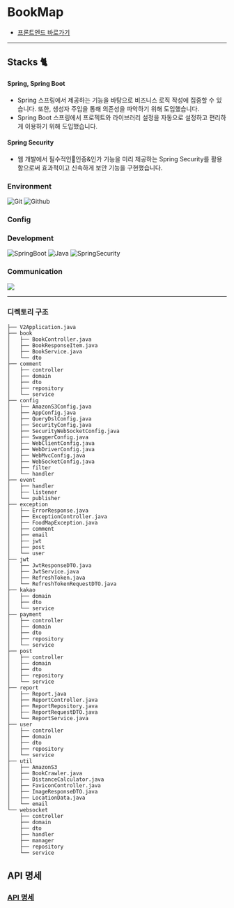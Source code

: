 # BookMap

- [프론트엔드 바로가기](https://github.com/hyukjunkim1116/Bookmap-Front-Vue3)

---

## Stacks 🐈

#### Spring, Spring Boot

- Spring
  스프링에서 제공하는 기능을 바탕으로 비즈니스 로직 작성에 집중할 수 있습니다. 또한, 생성자 주입을 통해 의존성을 파악하기 위해 도입했습니다.
- Spring Boot
  스프링에서 프로젝트와 라이브러리 설정을 자동으로 설정하고 편리하게 이용하기 위해 도입했습니다.

#### Spring Security

- 웹 개발에서 필수적인인증&인가 기능을 미리 제공하는 Spring Security를 활용함으로써 효과적이고 신속하게 보안 기능을 구현했습니다.

### Environment
![Git](https://img.shields.io/badge/Git-F05032?style=for-the-badge&logo=Git&logoColor=white)
![Github](https://img.shields.io/badge/GitHub-181717?style=for-the-badge&logo=GitHub&logoColor=white)

### Config

### Development
![SpringBoot](https://img.shields.io/badge/SpringBoot-6DB33F?style=for-the-badge&logo=Spring&logoColor=white)
![Java](https://img.shields.io/badge/Java-ED8B00?style=for-the-badge&logo=openjdk&logoColor=white)
![SpringSecurity](https://img.shields.io/badge/Spring%20Security-6DB33F?style=for-the-badge&logo=springsecurity&logoColor=white)

### Communication
<img src="https://img.shields.io/badge/Notion-000000?style=for-the-badge&logo=Notion&logoColor=white">

---

### 디렉토리 구조

```
├── V2Application.java
├── book
│   ├── BookController.java
│   ├── BookResponseItem.java
│   ├── BookService.java
│   └── dto
├── comment
│   ├── controller
│   ├── domain
│   ├── dto
│   ├── repository
│   └── service
├── config
│   ├── AmazonS3Config.java
│   ├── AppConfig.java
│   ├── QueryDslConfig.java
│   ├── SecurityConfig.java
│   ├── SecurityWebSocketConfig.java
│   ├── SwaggerConfig.java
│   ├── WebClientConfig.java
│   ├── WebDriverConfig.java
│   ├── WebMvcConfig.java
│   ├── WebSocketConfig.java
│   ├── filter
│   └── handler
├── event
│   ├── handler
│   ├── listener
│   └── publisher
├── exception
│   ├── ErrorResponse.java
│   ├── ExceptionController.java
│   ├── FoodMapException.java
│   ├── comment
│   ├── email
│   ├── jwt
│   ├── post
│   └── user
├── jwt
│   ├── JwtResponseDTO.java
│   ├── JwtService.java
│   ├── RefreshToken.java
│   └── RefreshTokenRequestDTO.java
├── kakao
│   ├── domain
│   ├── dto
│   └── service
├── payment
│   ├── controller
│   ├── domain
│   ├── dto
│   ├── repository
│   └── service
├── post
│   ├── controller
│   ├── domain
│   ├── dto
│   ├── repository
│   └── service
├── report
│   ├── Report.java
│   ├── ReportController.java
│   ├── ReportRepository.java
│   ├── ReportRequestDTO.java
│   └── ReportService.java
├── user
│   ├── controller
│   ├── domain
│   ├── dto
│   ├── repository
│   └── service
├── util
│   ├── AmazonS3
│   ├── BookCrawler.java
│   ├── DistanceCalculator.java
│   ├── FaviconController.java
│   ├── ImageResponseDTO.java
│   ├── LocationData.java
│   └── email
└── websocket
    ├── controller
    ├── domain
    ├── dto
    ├── handler
    ├── manager
    ├── repository
    └── service
```

## API 명세

### [API 명세](https://denim-knot-470.notion.site/ef06589a8f5e49529645cff63419abc0?v=4a2368990f7043059aa5be52b6abb633&pvs=4)
